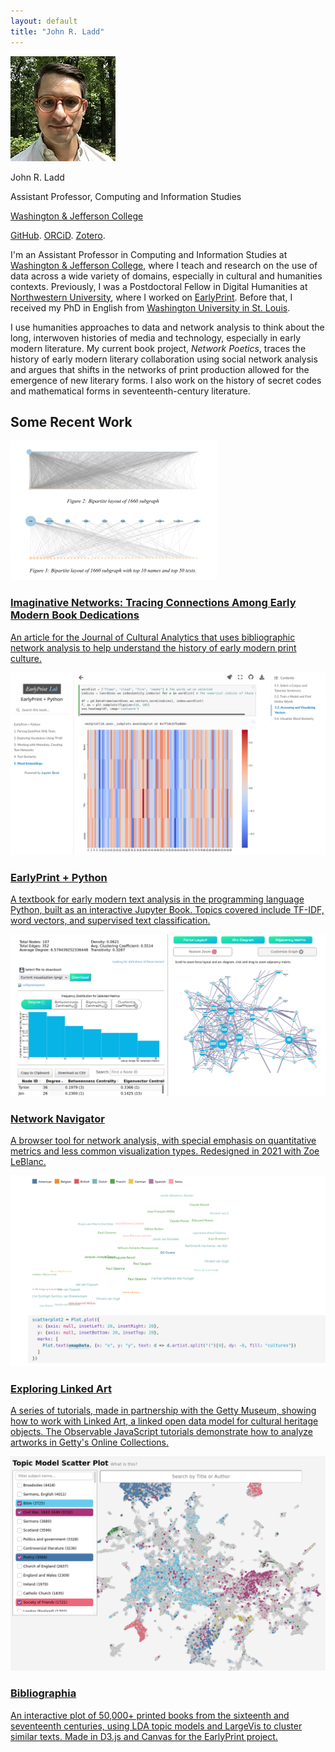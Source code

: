 ```yaml
---
layout: default 
title: "John R. Ladd"
---
```


<main class="site">

<section class="intro">
  <div class="col1">
  <img src="images/ladd.jpg" id="avatar" alt="avatar">
  <p >John R. Ladd</p>
  <p>Assistant Professor, Computing and Information Studies</p>
  <p><a href="https://www.washjeff.edu/person/john-ladd/" target="_blank">Washington & Jefferson College</a></p>
  <p><a href="https://github.com/jrladd" target="_blank">GitHub</a>. <a href="https://orcid.org/0000-0002-5440-062X" target="_blank">ORCiD</a>. <a href="https://zotero.org/johnrobertladd" target="_blank">Zotero</a>.</p>
  </div>
  <div class="col2">
  <p>
  I'm an Assistant Professor in Computing and Information Studies at <a href="https://www.washjeff.edu/programs/computing-and-information-studies-cis/" target="_blank">Washington & Jefferson College</a>, where I teach and research on the use of data across a wide variety of domains, especially in cultural and humanities contexts. Previously, I was a Postdoctoral Fellow in Digital Humanities at <a href="https://humanities.northwestern.edu/about/people/postdoctoral-fellows-here-program/index.html">Northwestern University</a>, where I worked on <a href="https://earlyprint.org" target="_blank">EarlyPrint</a>. Before that, I received my PhD in English from <a href="https://english.wustl.edu/">Washington University in St. Louis</a>.
  </p>

  <p>
  I use humanities approaches to data and network analysis to think about the long, interwoven histories of media and technology, especially in early modern literature. My current book project, <em>Network Poetics</em>, traces the history of early modern literary collaboration using social network analysis and argues that shifts in the networks of print production allowed for the emergence of new literary forms. I also work on the history of secret codes and mathematical forms in seventeenth-century literature.
  </p>

  </div>
</section>
<section class="recent">
  <h2 >Some Recent Work</h2>
  <article class="recent-article">
    <a href="https://culturalanalytics.org/article/21993-imaginative-networks-tracing-connec-tions-among-early-modern-book-dedi-cations" target="_blank">
        <div class="recent-image">
          <img src="images/gallery/imaginative_networks.png" alt="A visualization from the Imaginative Networks article showing two bipartite networks.">
        </div>
        <div class="recent-text">
          <h3 >Imaginative Networks: Tracing Connections Among Early Modern Book Dedications</h3>
          <p >An article for the Journal of Cultural Analytics that uses bibliographic network analysis to help understand the history of early modern print culture.</p>
        </div>
    </a>
  </article>
  <article class="recent-article">
    <a href="https://earlyprint.org/jupyterbook" target="_blank">
        <div class="recent-image">
          <img src="images/gallery/2python.png" alt="A screenshot from a page of the Jupyter Book, showing a heatmap of word vectors.">
        </div>
        <div class="recent-text">
          <h3 >EarlyPrint + Python</h3>
          <p >A textbook for early modern text analysis in the programming language Python, built as an interactive Jupyter Book. Topics covered include TF-IDF, word vectors, and supervised text classification.</p>
        </div>
    </a>
  </article>
  <article class="recent-article">
    <a href="https://networknavigator.jrladd.com" target="_blank">
        <div class="recent-image">
          <img src="images/gallery/4navigator.png" alt="A screenshot of Network Navigator, showing metrics and visualizations for a Game of Thrones network dataset.">
        </div>
        <div class="recent-text">
          <h3 >Network Navigator</h3>
          <p >
	  A browser tool for network analysis, with special emphasis on quantitative metrics and less common visualization types. Redesigned in 2021 with Zoe LeBlanc.
          </p>
        </div>
    </a>
  </article>
  <article class="recent-article">
    <a href="https://observablehq.com/@jrladd/linked-art-1" target="_blank">
        <div class="recent-image">
          <img src="images/linkedart.png" alt="A screenshot of the third Linked Art tutorial, showing a scatterplot of works by artist and nationality.">
        </div>
        <div class="recent-text">
          <h3 >Exploring Linked Art</h3>
          <p >
	  A series of tutorials, made in partnership with the Getty Museum, showing how to work with Linked Art, a linked open data model for cultural heritage objects. The Observable JavaScript tutorials demonstrate how to analyze artworks in Getty's Online Collections.
          </p>
        </div>
    </a>
  </article>
  <article class="recent-article">
    <a href="https://earlyprint.org/bibliographia" target="_blank">
        <div class="recent-image">
          <img src="images/gallery/5scatter.png" alt="A screenshot of EarlyPrint site, showing the clusters of texts in LargeVis.">
        </div>
        <div class="recent-text">
          <h3 >Bibliographia</h3>
          <p >An interactive plot of 50,000+ printed books from the sixteenth and seventeenth centuries, using LDA topic models and LargeVis to cluster similar texts. Made in D3.js and Canvas for the EarlyPrint project.</p>
        </div>
    </a>
  </article>
</section>

</main>
